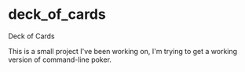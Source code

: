 # deck_of_cards
Deck of Cards

This is a small project I've been working on, I'm trying to get a working version of command-line poker.
